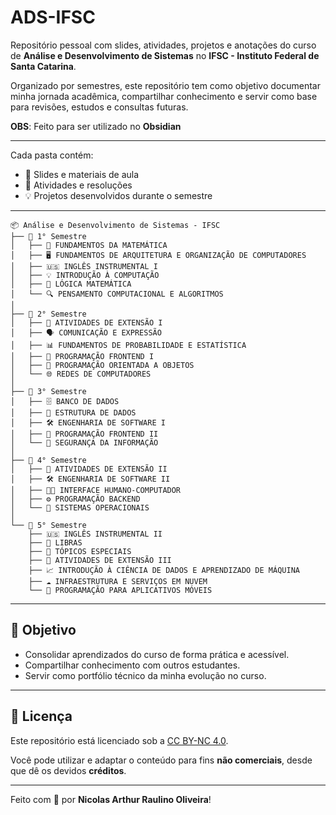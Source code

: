 # ADS-IFSC

Repositório pessoal com slides, atividades, projetos e anotações do curso de **Análise e Desenvolvimento de Sistemas** no **IFSC - Instituto Federal de Santa Catarina**.

Organizado por semestres, este repositório tem como objetivo documentar minha jornada acadêmica, compartilhar conhecimento e servir como base para revisões, estudos e consultas futuras.

**OBS**: Feito para ser utilizado no **Obsidian**

---
Cada pasta contém:
- 📑 Slides e materiais de aula
- 📝 Atividades e resoluções
- 💡 Projetos desenvolvidos durante o semestre

---
```
📦 Análise e Desenvolvimento de Sistemas - IFSC
├── 📁 1° Semestre
│   ├── 📘 FUNDAMENTOS DA MATEMÁTICA
│   ├── 🖥️ FUNDAMENTOS DE ARQUITETURA E ORGANIZAÇÃO DE COMPUTADORES
│   ├── 🇺🇸 INGLÊS INSTRUMENTAL I
│   ├── 💡 INTRODUÇÃO À COMPUTAÇÃO
│   ├── 🧠 LÓGICA MATEMÁTICA
│   └── 🔍 PENSAMENTO COMPUTACIONAL E ALGORITMOS
│
├── 📁 2° Semestre
│   ├── 🤝 ATIVIDADES DE EXTENSÃO I
│   ├── 🗣️ COMUNICAÇÃO E EXPRESSÃO
│   ├── 📊 FUNDAMENTOS DE PROBABILIDADE E ESTATÍSTICA
│   ├── 🎨 PROGRAMAÇÃO FRONTEND I
│   ├── 🧱 PROGRAMAÇÃO ORIENTADA A OBJETOS
│   └── 🌐 REDES DE COMPUTADORES
│
├── 📁 3° Semestre
│   ├── 🗄️ BANCO DE DADOS
│   ├── 🌿 ESTRUTURA DE DADOS
│   ├── 🛠️ ENGENHARIA DE SOFTWARE I
│   ├── 🎨 PROGRAMAÇÃO FRONTEND II
│   └── 🔐 SEGURANÇA DA INFORMAÇÃO
│
├── 📁 4° Semestre
│   ├── 🤝 ATIVIDADES DE EXTENSÃO II
│   ├── 🛠️ ENGENHARIA DE SOFTWARE II
│   ├── 🧑‍💻 INTERFACE HUMANO-COMPUTADOR
│   ├── ⚙️ PROGRAMAÇÃO BACKEND
│   └── 🧩 SISTEMAS OPERACIONAIS
│
└── 📁 5° Semestre
    ├── 🇺🇸 INGLÊS INSTRUMENTAL II
    ├── 🤟 LIBRAS
    ├── 🧠 TÓPICOS ESPECIAIS
    ├── 🤝 ATIVIDADES DE EXTENSÃO III
    ├── 📈 INTRODUÇÃO À CIÊNCIA DE DADOS E APRENDIZADO DE MÁQUINA
    ├── ☁️ INFRAESTRUTURA E SERVIÇOS EM NUVEM
    └── 📱 PROGRAMAÇÃO PARA APLICATIVOS MÓVEIS
```
---
## 📌 Objetivo

- Consolidar aprendizados do curso de forma prática e acessível.
- Compartilhar conhecimento com outros estudantes.
- Servir como portfólio técnico da minha evolução no curso.

---

## 📜 Licença

Este repositório está licenciado sob a [CC BY-NC 4.0](https://creativecommons.org/licenses/by-nc/4.0/).

Você pode utilizar e adaptar o conteúdo para fins **não comerciais**, desde que dê os devidos **créditos**.

---

Feito com 💚 por **Nicolas Arthur Raulino Oliveira**!